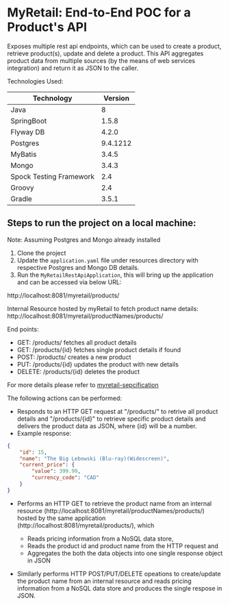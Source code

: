 # MyRetail: End-to-End POC for a Product's API
Exposes multiple rest api endpoints, which can be used to create a product, retrieve product(s), update and delete a product. This API aggregates product data from multiple sources (by the means of web services integration) and return it as JSON to the caller.  

Technologies Used:

| Technology    | Version       |
| ------------- | ------------- |
| Java          | 8  |
| SpringBoot  | 1.5.8  |
|Flyway DB|4.2.0 |
|Postgres|9.4.1212|
|MyBatis|3.4.5|
|Mongo|3.4.3|
|Spock Testing Framework|2.4|
|Groovy|2.4|
|Gradle|3.5.1  

## Steps to run the project on a local machine:
Note: Assuming Postgres and Mongo already installed  
1. Clone the project  
2. Update the `application.yaml` file under resources directory with respective Postgres and Mongo DB details.  
3. Run the `MyRetailRestApiApplication`, this will bring up the application and can be accessed via below URL:  

http://localhost:8081/myretail/products/

Internal Resource hosted by myRetail to fetch product name details:
http://localhost:8081/myretail/productNames/products/

End points: 
- GET: /products/  fetches all product details  
- GET: /products/{id} fetches single product details if found  
- POST: /products/ creates a new product  
- PUT: /products/{id} updates the product with new details  
- DELETE: /products/{id} deletes the product  

For more details please refer to [myretail-sepcification](./api-spec/myretail-swagger.yaml)  

The following actions can be performed:  
* Responds to an HTTP GET request at "/products/" to retrive all product details and "/products/{id}" to retrieve specific product details and delivers the product data as JSON, where {id} will be a number.  
* Example response:

``` json
{
    "id": 15,
    "name": "The Big Lebowski (Blu-ray)(Widescreen)",
    "current_price": {
        "value": 399.99,
        "currency_code": "CAD"
    }
}
```
  
* Performs an HTTP GET to retrieve the product name from an internal resource (http://localhost:8081/myretail/productNames/products/) hosted by the same application
(http://localhost:8081/myretail/products/), which

    * Reads pricing information from a NoSQL data store,      
    * Reads the product id and product name from the HTTP request and  
    * Aggregates the both the data objects into one single response object in JSON 
    
* Similarly performs HTTP POST/PUT/DELETE opeations to create/update the product name from an internal resource and reads pricing information from a NoSQL data store and produces the single respose in JSON.   




